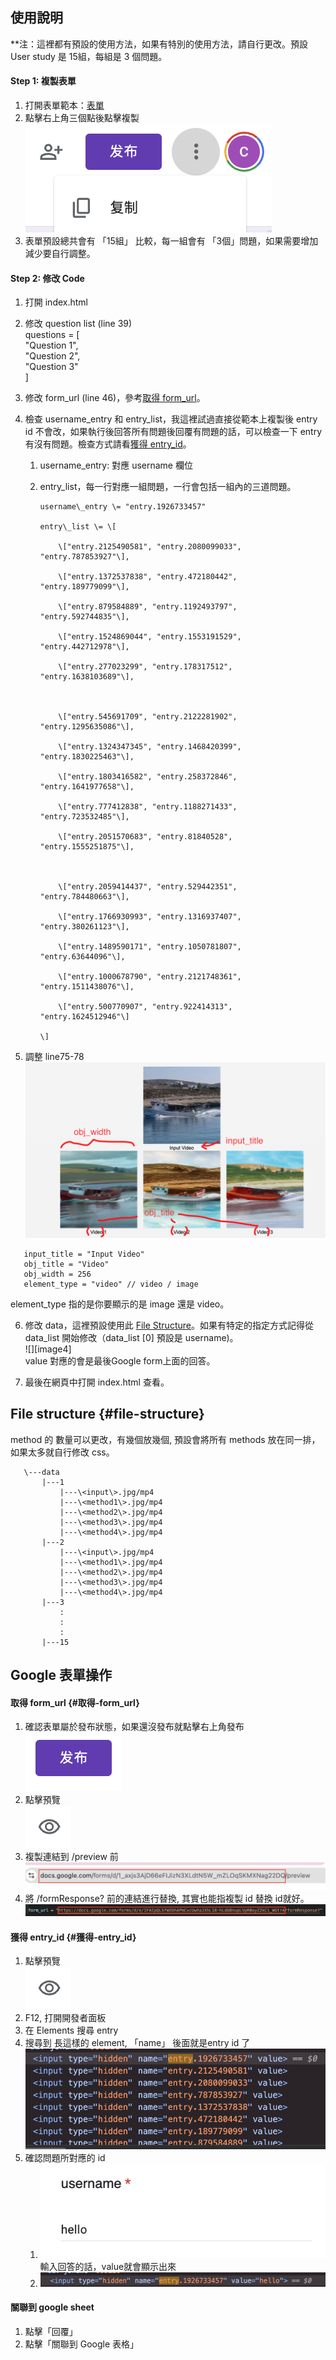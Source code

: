 ## 使用說明

\*\*注：這裡都有預設的使用方法，如果有特別的使用方法，請自行更改。預設 User study 是 15組，每組是 3 個問題。

#### Step 1: 複製表單

1. 打開表單範本：[表單](https://docs.google.com/forms/d/18yBXuKOFk8XCy2NeepPUiuhdJIylsUyY_xSze_hGnnA/edit)  
2. 點擊右上角三個點後點擊複製  
   ![](readme_imgs/copy.png) 
3. 表單預設總共會有 「15組」 比較，每一組會有 「3個」問題，如果需要增加減少要自行調整。

#### Step 2: 修改 Code

1. 打開 index.html  
2. 修改 question list (line 39\)  
   questions \= \[  
              "Question 1",  
              "Question 2",  
              "Question 3"  
          \]  
     
3. 修改 form\_url (line 46)，參考[取得 form\_url](#取得-form_url)。  
4. 檢查 username\_entry 和 entry\_list，我這裡試過直接從範本上複製後 entry id 不會改，如果執行後回答所有問題後回覆有問題的話，可以檢查一下 entry 有沒有問題。檢查方式請看[獲得 entry\_id](#獲得-entry_id)。  
   1. username\_entry: 對應 username 欄位  
   2. entry\_list，每一行對應一組問題，一行會包括一組內的三道問題。

          username\_entry \= "entry.1926733457"

          entry\_list \= \[

              \["entry.2125490581", "entry.2080099033", "entry.787853927"\],

              \["entry.1372537838", "entry.472180442", "entry.189779099"\],

              \["entry.879584889", "entry.1192493797", "entry.592744835"\],

              \["entry.1524869044", "entry.1553191529", "entry.442712978"\],

              \["entry.277023299", "entry.178317512", "entry.1638103689"\],

   

              \["entry.545691709", "entry.2122281902", "entry.1295635086"\],

              \["entry.1324347345", "entry.1468420399", "entry.1830225463"\],

              \["entry.1803416582", "entry.258372846", "entry.1641977658"\],

              \["entry.777412838", "entry.1188271433", "entry.723532485"\],

              \["entry.2051570683", "entry.81840528", "entry.1555251875"\],

   

              \["entry.2059414437", "entry.529442351", "entry.784480663"\],

              \["entry.1766930993", "entry.1316937407", "entry.380261123"\],

              \["entry.1489590171", "entry.1050781807", "entry.63644096"\],

              \["entry.1000678790", "entry.2121748361", "entry.1511438076"\],

              \["entry.500770907", "entry.922414313", "entry.1624512946"\]

          \]

   

5. 調整 line75-78 ![](readme_imgs/example.png)
```
   input_title = "Input Video"
   obj_title = "Video"
   obj_width = 256
   element_type = "video" // video / image
```
   element\_type 指的是你要顯示的是 image 還是 video。  

6. 修改 data，這裡預設使用此 [File Structure](#file-structure)。如果有特定的指定方式記得從 data\_list 開始修改（data\_list \[0\] 預設是 username)。  
   ![][image4]  
   value 對應的會是最後Google form上面的回答。 
 
7. 最後在網頁中打開 index.html 查看。

## File structure {#file-structure}

method 的 數量可以更改，有幾個放幾個, 預設會將所有 methods 放在同一排，如果太多就自行修改 css。  
```
   \---data  
       |---1  
           |---\<input\>.jpg/mp4  
           |---\<method1\>.jpg/mp4  
           |---\<method2\>.jpg/mp4  
           |---\<method3\>.jpg/mp4  
           |---\<method4\>.jpg/mp4  
       |---2  
           |---\<input\>.jpg/mp4  
           |---\<method1\>.jpg/mp4  
           |---\<method2\>.jpg/mp4  
           |---\<method3\>.jpg/mp4  
           |---\<method4\>.jpg/mp4  
       |---3  
           :  
           :  
           :  
       |---15
```

## Google 表單操作

#### 取得 form\_url {#取得-form_url}

1. 確認表單屬於發布狀態，如果還沒發布就點擊右上角發布  
   ![](readme_imgs/post.png)
2. 點擊預覽  
   ![](readme_imgs/preview.png)
3. 複製連結到 /preview 前
   ![](readme_imgs/form_url.png)
4. 將 /formResponse? 前的連結進行替換, 其實也能指複製 id 替換 id就好。
   ![](readme_imgs/change_form_url.png)


#### 獲得 entry\_id {#獲得-entry_id}

1. 點擊預覽  
   ![](readme_imgs/preview.png)
2. F12, 打開開發者面板  
3. 在 Elements 搜尋 entry  
4. 搜尋到 長這樣的 element, 「name」 後面就是entry id 了![](readme_imgs/entries.png)
5. 確認問題所對應的 id  
   1. ![](readme_imgs/entry_example1.png)輸入回答的話，value就會顯示出來  
   2. ![](readme_imgs/entry_example2.png)

#### 關聯到 google sheet

1. 點擊「回覆」  
2. 點擊「關聯到 Google 表格」
